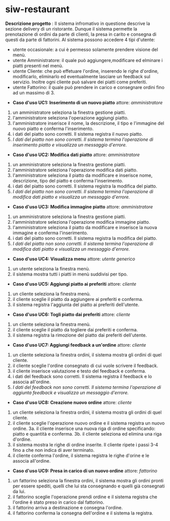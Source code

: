 # siw-restaurant

**Descrizione progetto** : Il sistema infromativo in questione descrive la sezione delivery di un ristorante. Dunque il sistema permette la prenotazione di ordini da parte di clienti, la presa in carito e consegna di questi da parte di fattorini.
Al sistema possono accedere 4 tipi d'utente:
   - utente occasionale: a cui è permesso solamente prendere visione del menù.
   - utente Amministratore: il quale può aggiungere,modificare ed elminare i piatti presenti nel menù.
   - utente Cliente: che può effetuare l'ordine, inserendo le righe d'ordine, modificarlo, eliminarlo ed eventualmente lasciare un feedback sul servizio. Inoltre ogni cliente può salvare dei piatti come preferiti.
   - utente Fattorino: il quale può prendere in carico e consegnare ordini fino ad un massimo di 3.

* **Caso d'uso UC1: Inserimento di un nuovo piatto**  attore: _amministratore_
1. un amministratore seleziona la finestra gestione piatti.
2. l'amministratore seleziona l'operazione aggiungi piatto.
3. l'amministratore inserisce il nome, la descrizione, il tipo e l'immagine del nuovo piatto e conferma l'inserimento.
4. i dati del piatto sono corretti. Il sistema registra il nuovo piatto.
5. _I dati del piatto non sono corretti. Il sistema termina l'operazione di inserimento piatto e visualizza un messaggio d'errore._

   
* **Caso d'uso UC2: Modifica dati piatto**  attore: _amministratore_
1. un amministratore seleziona la finestra gestione piatti.
2. l'amministratore seleziona l'operazione modifica dati piatto.
3. l'amministratore seleziona il piatto da modificare e  inserisce nome, descrizione, tipo del piatto e conferma l'inserimento.
4. i dati del piatto sono corretti. Il sistema registra la modifica del piatto.
5. _I dati del piatto non sono corretti. Il sistema termina l'operazione di modifica dati piatto e visualizza un messaggio d'errore._

 * **Caso d'uso UC3: Modifica immagine piatto**  attore: _amministratore_
1. un amministratore seleziona la finestra gestione piatti.
2. l'amministratore seleziona l'operazione modifica immagine piatto.
3. l'amministratore seleziona il piatto da modificare e  inserisce la nuova immagine e conferma l'inserimento.
4. i dati del piatto sono corretti. Il sistema registra la modifica del piatto.
5. _I dati del piatto non sono corretti. Il sistema termina l'operazione di modifica dati piatto e visualizza un messaggio d'errore._

  * **Caso d'uso UC4: Visualizza menu**  attore: _utente generico_
1. un utente seleziona la finestra menù.
2. il sistema mostra tutti i piatti in menù suddivisi per tipo.


  * **Caso d'uso UC5: Aggiungi piatto ai preferiti**  attore: _cliente_
1. un cliente seleziona la finestra menù.
2. il cliente sceglie il piatto da aggiungere ai preferiti e conferma.
3. il sistema registra l'aggiunta del piatto ai preferiti dell'utente.

   

  * **Caso d'uso UC6: Togli piatto dai preferiti**  attore: _cliente_
1. un cliente seleziona la finestra menù.
2. il cliente sceglie il piatto da togliere dai preferiti e conferma.
3. il sistema registra la rimozione del piatto dai preferiti dell'utente.


  * **Caso d'uso UC7: Aggiungi feedback a un'ordine**  attore: _cliente_
1. un cliente seleziona la finestra ordini, il sistema mostra gli ordini di quel cliente.
2. il cliente sceglie l'ordine consegnato di cui vuole scrivere il feedback.
3. il cliente inserisce valutazione e testo del feedback e conferma.
4. i dati del feedback sono corretti. Il sistema registra il feedback e lo associa all'ordine.
5. _I dati del feedback non sono corretti. Il sistema termina l'operazione di aggiunta feedback e visualizza un messaggio d'errore._

  * **Caso d'uso UC8: Creazione nuovo ordine**  attore: _cliente_
1. un cliente seleziona la finestra ordini, il sistema mostra gli ordini di quel cliente.
2. il cliente sceglie l'operazione nuovo ordine e il sistema registra un nuovo ordine.
3a. il cliente inserisce una nuova riga di ordine specificando: piatto e quantità e conferma.
3b. il cliente seleziona ed elimina una riga d'ordine.
4. il sistema mostra le righe di ordine inserite.
Il cliente ripete i passi 3-4 fino a che non indica di aver terminato.
5. il cliente conferma l'ordine, il sistema registra le righe d'orine e le associa all'ordine.

  * **Caso d'uso UC9: Presa in carico di un nuovo ordine**  attore: _fattorino_
1. un fattorino seleziona la finestra ordini, il sistema mostra gli ordini pronti per essere spediti, quelli che lui sta consegnando e quelli già consegnati da lui.
2. il fattorino sceglie l'operazione prendi ordine e il sistema registra che l'ordine è stato preso in carico dal fattorino.
3. il fattorino arriva a destinazione e consegna l'ordine.
4. il fattorino conferma la consegna dell'ordine e il sistema la registra.
